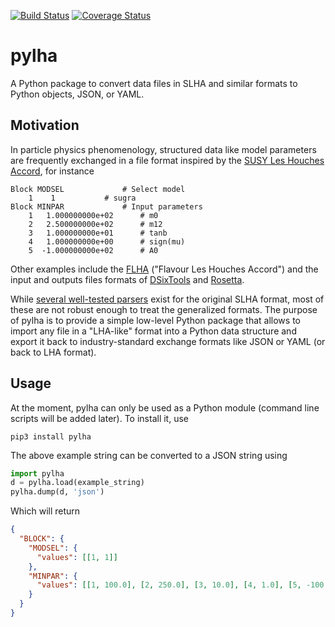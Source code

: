[![Build Status](https://travis-ci.org/DavidMStraub/pylha.svg?branch=master)](https://travis-ci.org/DavidMStraub/pylha) [![Coverage Status](https://coveralls.io/repos/github/DavidMStraub/pylha/badge.svg?branch=master)](https://coveralls.io/github/DavidMStraub/pylha?branch=master)

# pylha

A Python package to convert data files in SLHA and similar formats to Python objects, JSON, or YAML.


## Motivation

In particle physics phenomenology, structured data like model parameters are frequently exchanged in a file format inspired by the [SUSY Les Houches Accord](https://arxiv.org/abs/0801.0045), for instance

```
Block MODSEL		     # Select model
    1    1		     # sugra
Block MINPAR		     # Input parameters
    1   1.000000000e+02	     # m0
    2   2.500000000e+02	     # m12
    3   1.000000000e+01	     # tanb
    4   1.000000000e+00	     # sign(mu)
    5  -1.000000000e+02	     # A0
```

Other examples include the [FLHA](https://arxiv.org/abs/1008.0762) ("Flavour Les Houches Accord") and the input and outputs files formats of [DSixTools](https://dsixtools.github.io/) and [Rosetta](https://rosetta.hepforge.org/).

While [several well-tested parsers](http://skands.physics.monash.edu/slha/) exist for the original SLHA format, most of these are not robust enough to treat the generalized formats. The purpose of pylha is to provide a simple low-level Python package that allows to import any file in a "LHA-like" format into a Python data structure and export it back to industry-standard exchange formats like JSON or YAML (or back to LHA format).

## Usage

At the moment, pylha can only be used as a Python module (command line scripts will be added later). To install it, use

```
pip3 install pylha
```

The above example string can be converted to a JSON string using

```python
import pylha
d = pylha.load(example_string)
pylha.dump(d, 'json')
```

Which will return

```json
{
  "BLOCK": {
    "MODSEL": {
      "values": [[1, 1]]
    },
    "MINPAR": {
      "values": [[1, 100.0], [2, 250.0], [3, 10.0], [4, 1.0], [5, -100.0]]
    }
  }
}
```
